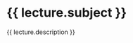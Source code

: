 # {{ lecture.subject }}

{{ lecture.description }}

<script language="activity" ref="python3.xml">
  <name>python3/test1</name>
  <subject>Python</subject>
  <deadline>{{ deadline }}</deadline>
  <description>
print `Hello, World!!`
  </description>
  <code_answer>print("Hello, World!!")</code_answer>
  <num_of_testcases>1</num_of_testcases>
  <testcase1answer>Hello, World!!</testcase1answer>
  <confirm_automatically>true</confirm_automatically>
  <can_submit_before_run>false</can_submit_before_run>
  <can_submit_before_accept>false</can_submit_before_accept>
  <can_validate_before_run>false</can_validate_before_run>
</script>

<script language="activity" ref="blockly-basic.xml">
  <name>blockly/test1</name>
  <subject>Blockly</subject>
  <deadline>{{ deadline }}</deadline>
  <description>
print `Hello, World!!` 10 times
  </description>
  <default>
<xml xmlns="https://developers.google.com/blockly/xml"><block type="controls_repeat" id="m,CEp}{}IjQ*0NJkJ.%f" x="333" y="135"><field name="TIMES">0</field><statement name="DO"><block type="text_print" id="OV986kJ%kP4r@D$$=ybY"><value name="TEXT"><block type="text" id="7B-ZH5|~ir7]{#D5xiv{"><field name="TEXT"></field></block></value></block></statement></block></xml>
  </default>
  <height>800px</height>
  <num_of_testcases>1</num_of_testcases>
  <testcase1answer>Hello, World!!
Hello, World!!
Hello, World!!
Hello, World!!
Hello, World!!
Hello, World!!
Hello, World!!
Hello, World!!
Hello, World!!
Hello, World!!</testcase1answer>
  <confirm_automatically>true</confirm_automatically>
  <can_submit_before_run>false</can_submit_before_run>
  <can_submit_before_accept>false</can_submit_before_accept>
  <can_validate_before_run>false</can_validate_before_run>
</script>

<script language="activity" ref="python3.xml">
  <name>python3/test2</name>
  <subject>Draw Graph</subject>
  <deadline>{{ deadline }}</deadline>
  <description>
Draw a graph $ y = 1 - \exp\left(-x/20\right) $
  </description>
  <tags>ToBeGraded</tags>
  <code_default>
import numpy as np
import matplotlib.pyplot as plt
x = np.arange(0, 100, 0.1)
y = 1 - np.exp(-x / 20)
plt.plot(x, y)
plt.savefig('mygraph01.png')
  </code_default>
  <num_of_csv_files>2</num_of_csv_files>
  <csv1name>data1.csv</csv1name>
  <csv2name>data2.csv</csv2name>
</script>

<script language="activity" ref="upload.xml">
  <name>python3/test3</name>
  <subject>File Upload</subject>
  <deadline>{{ deadline }}</deadline>
  <file_name>file.pdf</file_name>
  <allowed_content_types>application/pdf</allowed_content_types>
</script>

<script language="activity" ref="form.xml">
  <name>python3/test4</name>
  <subject>Form</subject>
  <deadline>@ViewBag.deadline</deadline>
  <forms>

      <Text>TEXT</Text>

      <Select Name="select1" Label="SELECT" >
        <Option Value="1" Answer="true">One</Option>
        <Option Value="2" Default="true">Two</Option>
        <Option Value="3">Three</Option>
      </Select>

      <Radio Name="radio1" Label="RADIO" Block="true">
        <Option Value="1" Answer="true">One</Option>
        <Option Value="2" Default="true">Two</Option>
        <Option Value="3">Three</Option>
      </Radio>

      <Checkbox Name="chk1" True="On" False="Off" Default="true" Answer="true">CHECKBOX</Checkbox>

      <String Name="str1" Label="STRING" Size="small">
        <Default>???</Default>
        <Answer>AAA</Answer>           
      </String>

      <Textarea Name="textarea1" Label="TEXTAREA" Rows="6">
       <Default>Hello</Default>
       <Answer>Hello</Answer>
      </Textarea>

  </forms>
</script>

